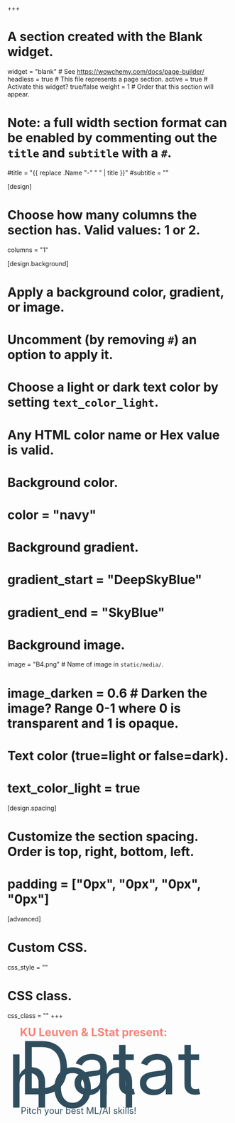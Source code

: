 +++
# A section created with the Blank widget.
widget = "blank"  # See https://wowchemy.com/docs/page-builder/
headless = true  # This file represents a page section.
active = true  # Activate this widget? true/false
weight = 1  # Order that this section will appear.

# Note: a full width section format can be enabled by commenting out the `title` and `subtitle` with a `#`.
#title = "{{ replace .Name "-" " " | title }}"
#subtitle = ""

[design]
  # Choose how many columns the section has. Valid values: 1 or 2.
  columns = "1"

[design.background]
  # Apply a background color, gradient, or image.
  #   Uncomment (by removing `#`) an option to apply it.
  #   Choose a light or dark text color by setting `text_color_light`.
  #   Any HTML color name or Hex value is valid.

  # Background color.
  # color = "navy"
  
  # Background gradient.
  # gradient_start = "DeepSkyBlue"
  # gradient_end = "SkyBlue"
  
  # Background image.
   image = "B4.png"  # Name of image in `static/media/`.
  # image_darken = 0.6  # Darken the image? Range 0-1 where 0 is transparent and 1 is opaque.

  # Text color (true=light or false=dark).
  # text_color_light = true

[design.spacing]
  # Customize the section spacing. Order is top, right, bottom, left.
  # padding = ["0px", "0px", "0px", "0px"]

[advanced]
 # Custom CSS. 
 css_style = ""
 
 # CSS class.
 css_class = ""
+++

<p style="font-size: 25px; color: #F88379; line-height:30px;  margin-top: 0px; margin-bottom: 40px; text-indent: 28px"> <b>KU Leuven & LStat present:</b> </p>

<p style="font-size: 180px; font-size-adjust:0.5; color: #2f4d5d; line-height:30px;  margin-top: 50px; margin-bottom: 40px; text-indent: 25px ;" z-index: 950> Datathon </p>
<p style="font-size: 20px; color: #2f4d5d;   margin-top: 0 ;
  margin-bottom: 0; text-indent: 30px ;"> Pitch your best ML/AI skills!</p> 
